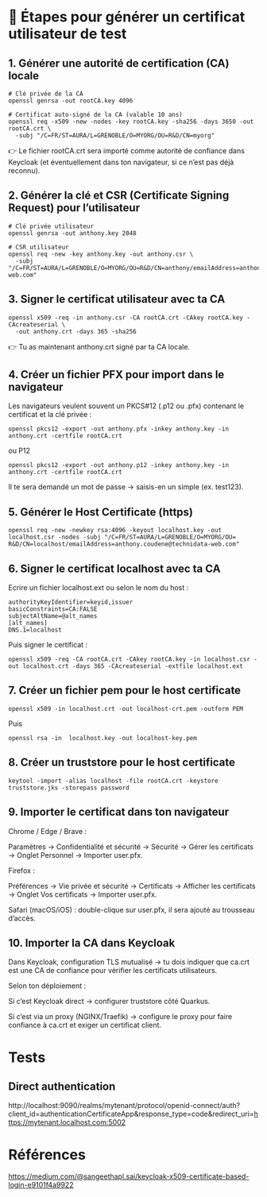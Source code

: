 ﻿# 🔧 Étapes pour générer un certificat utilisateur de test

## 1. Générer une autorité de certification (CA) locale

```
# Clé privée de la CA
openssl genrsa -out rootCA.key 4096

# Certificat auto-signé de la CA (valable 10 ans)
openssl req -x509 -new -nodes -key rootCA.key -sha256 -days 3650 -out rootCA.crt \
  -subj "/C=FR/ST=AURA/L=GRENOBLE/O=MYORG/OU=R&D/CN=myorg"
```

👉 Le fichier rootCA.crt sera importé comme autorité de confiance dans Keycloak (et éventuellement dans ton navigateur, si ce n’est pas déjà reconnu).

## 2. Générer la clé et CSR (Certificate Signing Request) pour l’utilisateur

```
# Clé privée utilisateur
openssl genrsa -out anthony.key 2048

# CSR utilisateur
openssl req -new -key anthony.key -out anthony.csr \
  -subj "/C=FR/ST=AURA/L=GRENOBLE/O=MYORG/OU=R&D/CN=anthony/emailAddress=anthony.coudene@technidata-web.com"
```

## 3. Signer le certificat utilisateur avec ta CA

```
openssl x509 -req -in anthony.csr -CA rootCA.crt -CAkey rootCA.key -CAcreateserial \
  -out anthony.crt -days 365 -sha256
```

👉 Tu as maintenant anthony.crt signé par ta CA locale.

## 4. Créer un fichier PFX pour import dans le navigateur

Les navigateurs veulent souvent un PKCS#12 (.p12 ou .pfx) contenant le certificat et la clé privée :

```
openssl pkcs12 -export -out anthony.pfx -inkey anthony.key -in anthony.crt -certfile rootCA.crt
```

ou P12

```
openssl pkcs12 -export -out anthony.p12 -inkey anthony.key -in anthony.crt -certfile rootCA.crt
```

Il te sera demandé un mot de passe → saisis-en un simple (ex. test123).

## 5. Générer le Host Certificate (https)


```
openssl req -new -newkey rsa:4096 -keyout localhost.key -out localhost.csr -nodes -subj "/C=FR/ST=AURA/L=GRENOBLE/O=MYORG/OU=
R&D/CN=localhost/emailAddress=anthony.coudene@technidata-web.com"
```

## 6. Signer le certificat localhost avec ta CA

Ecrire un fichier localhost.ext ou selon le nom du host :

```
authorityKeyIdentifier=keyid,issuer
basicConstraints=CA:FALSE
subjectAltName=@alt_names
[alt_names]
DNS.1=localhost
```

Puis signer le certificat :

```
openssl x509 -req -CA rootCA.crt -CAkey rootCA.key -in localhost.csr -out localhost.crt -days 365 -CAcreateserial -extfile localhost.ext
```

## 7. Créer un fichier pem pour le host certificate

```
openssl x509 -in localhost.crt -out localhost-crt.pem -outform PEM
```

Puis 

```
openssl rsa -in  localhost.key -out localhost-key.pem
```

## 8. Créer un truststore pour le host certificate

```
keytool -import -alias localhost -file rootCA.crt -keystore truststore.jks -storepass password
```

## 9. Importer le certificat dans ton navigateur

Chrome / Edge / Brave :

Paramètres → Confidentialité et sécurité → Sécurité → Gérer les certificats → Onglet Personnel → Importer user.pfx.

Firefox :

Préférences → Vie privée et sécurité → Certificats → Afficher les certificats → Onglet Vos certificats → Importer user.pfx.

Safari (macOS/iOS) : double-clique sur user.pfx, il sera ajouté au trousseau d’accès.

## 10. Importer la CA dans Keycloak

Dans Keycloak, configuration TLS mutualisé → tu dois indiquer que ca.crt est une CA de confiance pour vérifier les certificats utilisateurs.

Selon ton déploiement :

Si c’est Keycloak direct → configurer truststore côté Quarkus.

Si c’est via un proxy (NGINX/Traefik) → configure le proxy pour faire confiance à ca.crt et exiger un certificat client.

# Tests

## Direct authentication

http://localhost:9090/realms/mytenant/protocol/openid-connect/auth?client_id=authenticationCertificateApp&response_type=code&redirect_uri=https://mytenant.localhost.com:5002

# Références

https://medium.com/@sangeethapl.sai/keycloak-x509-certificate-based-login-e9101f4a9922
